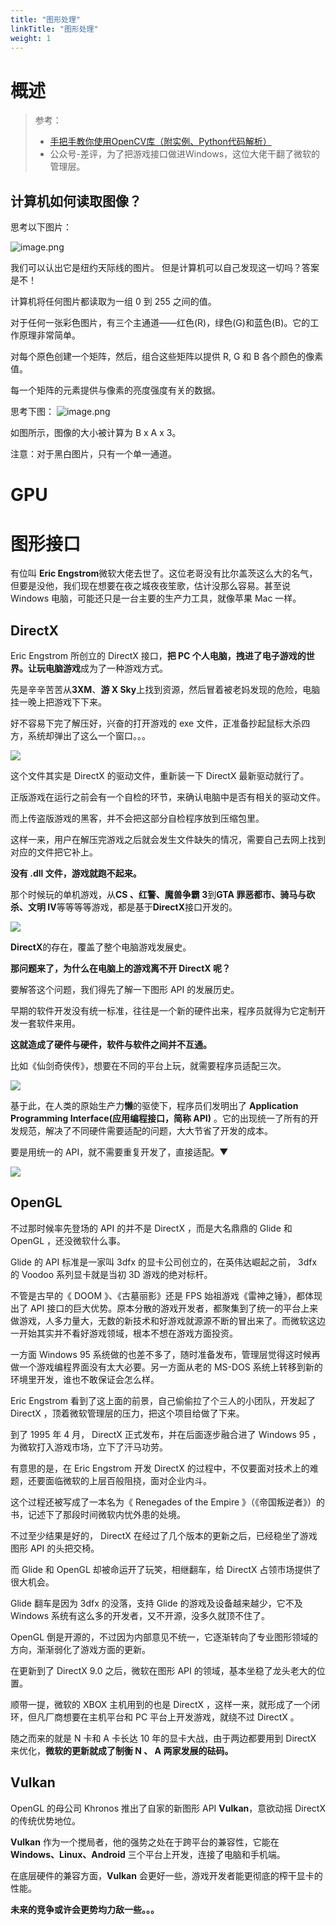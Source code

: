 ```yaml
---
title: "图形处理"
linkTitle: "图形处理"
weight: 1
---
```


# 概述

> 参考：
> 
> - [手把手教你使用OpenCV库（附实例、Python代码解析）](https://www.jiqizhixin.com/articles/2019-03-22-10)
> - 公众号-差评，为了把游戏接口做进Windows，这位大佬干翻了微软的管理层。

## 计算机如何读取图像？

思考以下图片：

![image.png](https://notes-learning.oss-cn-beijing.aliyuncs.com/fhwfe4/1658568420855-b25fc9bb-0d76-4e6f-a1b7-f77be1aff1da.png)

我们可以认出它是纽约天际线的图片。 但是计算机可以自己发现这一切吗？答案是不！

计算机将任何图片都读取为一组 0 到 255 之间的值。

对于任何一张彩色图片，有三个主通道——红色(R)，绿色(G)和蓝色(B)。它的工作原理非常简单。

对每个原色创建一个矩阵，然后，组合这些矩阵以提供 R, G 和 B 各个颜色的像素值。

每一个矩阵的元素提供与像素的亮度强度有关的数据。

思考下图：
![image.png](https://notes-learning.oss-cn-beijing.aliyuncs.com/fhwfe4/1658568420764-dd8cadc1-402a-49a6-bdff-ccb3e61ba2eb.png)

如图所示，图像的大小被计算为 B x A x 3。

注意：对于黑白图片，只有一个单一通道。

# GPU





# 图形接口

有位叫 **Eric Engstrom**微软大佬去世了。这位老哥没有比尔盖茨这么大的名气，但要是没他，我们现在想要在夜之城夜夜笙歌，估计没那么容易。甚至说 Windows 电脑，可能还只是一台主要的生产力工具，就像苹果 Mac 一样。

## DirectX

Eric Engstrom 所创立的 DirectX 接口，**把 PC 个人电脑，拽进了电子游戏的世界。**让**玩电脑游戏**成为了一种游戏方式。

先是辛辛苦苦从**3XM**、**游 X Sky**上找到资源，然后冒着被老妈发现的危险，电脑挂一晚上把游戏下下来。

好不容易下完了解压好，兴奋的打开游戏的 exe 文件，正准备抄起鼠标大杀四方，系统却弹出了这么一个窗口。。。

![](https://notes-learning.oss-cn-beijing.aliyuncs.com/scemn1/1616164698340-628dde5f-0dc1-40eb-a57c-7108250c0636.jpeg)

这个文件其实是 DirectX 的驱动文件，重新装一下 DirectX 最新驱动就行了。

正版游戏在运行之前会有一个自检的环节，来确认电脑中是否有相关的驱动文件。

而上传盗版游戏的黑客，并不会把这部分自检程序放到压缩包里。

这样一来，用户在解压完游戏之后就会发生文件缺失的情况，需要自己去网上找到对应的文件把它补上。

**没有 .dll 文件，游戏就跑不起来。**

那个时候玩的单机游戏，从**CS 、红警、魔兽争霸 3**到**GTA 罪恶都市、骑马与砍杀、文明 IV**等等等等游戏，都是基于**DirectX**接口开发的。

![](https://notes-learning.oss-cn-beijing.aliyuncs.com/scemn1/1616164698318-16b5b71b-5d9a-4041-b07d-1ce6ac2969ec.png)

**DirectX**的存在，覆盖了整个电脑游戏发展史。

**那问题来了，为什么在电脑上的游戏离不开 DirectX 呢？**

要解答这个问题，我们得先了解一下图形 API 的发展历史。

早期的软件开发没有统一标准，往往是一个新的硬件出来，程序员就得为它定制开发一套软件来用。

**这就造成了硬件与硬件，软件与软件之间并不互通。**

比如《仙剑奇侠传》，想要在不同的平台上玩，就需要程序员适配三次。

![](https://notes-learning.oss-cn-beijing.aliyuncs.com/scemn1/1616164698352-49bfaa0e-3eff-4c9e-b3b2-c6e19b63fc23.png)

基于此，在人类的原始生产力**懒**的驱使下，程序员们发明出了 **Application Programming Interface(应用编程接口，简称 API)** 。它的出现统一了所有的开发规范，解决了不同硬件需要适配的问题，大大节省了开发的成本。

要是用统一的 API，就不需要重复开发了，直接适配。▼

![](https://notes-learning.oss-cn-beijing.aliyuncs.com/scemn1/1616164698353-349c841a-d70a-4584-bc7c-f2c642bcfc94.png)

## OpenGL

不过那时候率先登场的 API 的并不是 DirectX ，而是大名鼎鼎的 Glide 和 OpenGL ，还没微软什么事。

Glide 的 API 标准是一家叫 3dfx 的显卡公司创立的，在英伟达崛起之前， 3dfx 的 Voodoo 系列显卡就是当初 3D 游戏的绝对标杆。

不管是古早的《 DOOM 》、《古墓丽影》还是 FPS 始祖游戏《雷神之锤》，都体现出了 API 接口的巨大优势。原本分散的游戏开发者，都聚集到了统一的平台上来做游戏，人多力量大，无数的新技术和好游戏就源源不断的冒出来了。而微软这边一开始其实并不看好游戏领域，根本不想在游戏方面投资。

一方面 Windows 95 系统做的也差不多了，随时准备发布，管理层觉得这时候再做一个游戏编程界面没有太大必要。另一方面从老的 MS-DOS 系统上转移到新的环境里开发，谁也不敢保证会怎么样。

Eric Engstrom 看到了这上面的前景，自己偷偷拉了个三人的小团队，开发起了 DirectX ，顶着微软管理层的压力，把这个项目给做了下来。

到了 1995 年 4 月， DirectX 正式发布，并在后面逐步融合进了 Windows 95 ，为微软打入游戏市场，立下了汗马功劳。

有意思的是，在 Eric Engstrom 开发 DirectX 的过程中，不仅要面对技术上的难题，还要面临微软的上层百般阻挠，面对企业内斗。

这个过程还被写成了一本名为《 Renegades of the Empire 》（《帝国叛逆者》）的书，记述下了那段时间微软内忧外患的处境。

不过至少结果是好的， DirectX 在经过了几个版本的更新之后，已经稳坐了游戏图形 API 的头把交椅。

而 Glide 和 OpenGL 却被命运开了玩笑，相继翻车，给 DirectX 占领市场提供了很大机会。

Glide 翻车是因为 3dfx 的没落，支持 Glide 的游戏及设备越来越少，它不及 Windows 系统有这么多的开发者，又不开源，没多久就顶不住了。

OpenGL 倒是开源的，不过因为内部意见不统一，它逐渐转向了专业图形领域的方向，渐渐弱化了游戏方面的更新。

在更新到了 DirectX 9.0 之后，微软在图形 API 的领域，基本坐稳了龙头老大的位置。

顺带一提，微软的 XBOX 主机用到的也是 DirectX ，这样一来，就形成了一个闭环，但凡厂商想要在主机平台和 PC 平台上开发游戏，就绕不过 DirectX 。

随之而来的就是 N 卡和 A 卡长达 10 年的显卡大战，由于两边都要用到 DirectX 来优化，**微软的更新就成了制衡 N 、 A 两家发展的砝码。**

## Vulkan

OpenGL 的母公司 Khronos 推出了自家的新图形 API **Vulkan**，意欲动摇 DirectX 的传统优势地位。


**Vulkan** 作为一个搅局者，他的强势之处在于跨平台的兼容性，它能在 **Windows、Linux、Android** 三个平台上开发，连接了电脑和手机端。

在底层硬件的兼容方面，**Vulkan** 会更好一些，游戏开发者能更彻底的榨干显卡的性能。

**未来的竞争或许会更势均力敌一些。。。**
